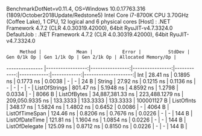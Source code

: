 
BenchmarkDotNet=v0.11.4, OS=Windows 10.0.17763.316 (1809/October2018Update/Redstone5)
Intel Core i7-8700K CPU 3.70GHz (Coffee Lake), 1 CPU, 12 logical and 6 physical cores
  [Host]     : .NET Framework 4.7.2 (CLR 4.0.30319.42000), 64bit RyuJIT-v4.7.3324.0
  DefaultJob : .NET Framework 4.7.2 (CLR 4.0.30319.42000), 64bit RyuJIT-v4.7.3324.0


         Method |             Mean |           Error |          StdDev | Gen 0/1k Op | Gen 1/1k Op | Gen 2/1k Op | Allocated Memory/Op |
--------------- |-----------------:|----------------:|----------------:|------------:|------------:|------------:|--------------------:|
            Int |         28.41 ns |       0.1895 ns |       0.1773 ns |      0.0038 |           - |           - |                24 B |
         String |         27.92 ns |       0.1215 ns |       0.1136 ns |           - |           - |           - |                   - |
  ListOfStrings |        801.47 ns |       5.1948 ns |       4.8592 ns |      1.2798 |      0.0334 |           - |              8066 B |
    ListOfBytes | 34,887,381.33 ns | 223,488.1279 ns | 209,050.9335 ns |    133.3333 |    133.3333 |    133.3333 |         100001127 B |
     ListOfInts |        348.17 ns |       1.5824 ns |       1.4802 ns |      0.6452 |      0.0086 |           - |              4064 B |
 ListOfTimeSpan |        124.46 ns |       0.8206 ns |       0.7676 ns |      0.0226 |           - |           - |               144 B |
 ListOfDateTime |        121.81 ns |       1.1604 ns |       1.0854 ns |      0.0226 |           - |           - |               144 B |
 ListOfDelegate |        125.09 ns |       0.8712 ns |       0.8150 ns |      0.0226 |           - |           - |               144 B |
